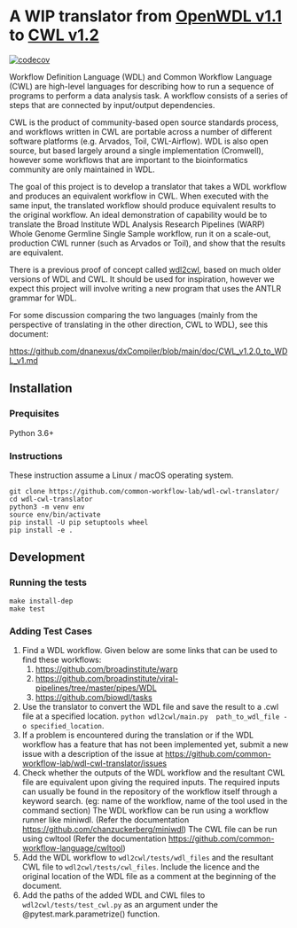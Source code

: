 # A WIP translator from [OpenWDL v1.1](https://github.com/openwdl/wdl/tree/main/versions/1.1) to [CWL v1.2](https://w3id.org/cwl/v1.2/)

[![codecov](https://codecov.io/gh/common-workflow-lab/wdl-cwl-translator/branch/main/graph/badge.svg?token=lvcnJHP1hj)](https://codecov.io/gh/common-workflow-lab/wdl-cwl-translator)

Workflow Definition Language (WDL) and Common Workflow Language (CWL)
are high-level languages for describing how to run a sequence of
programs to perform a data analysis task.  A workflow consists of a
series of steps that are connected by input/output dependencies.

CWL is the product of community-based open source standards process,
and workflows written in CWL are portable across a number of different
software platforms (e.g. Arvados, Toil, CWL-Airflow).  WDL is also
open source, but based largely around a single implementation
(Cromwell), however some workflows that are important to the
bioinformatics community are only maintained in WDL.

The goal of this project is to develop a translator that takes a WDL
workflow and produces an equivalent workflow in CWL.  When executed
with the same input, the translated workflow should produce equivalent
results to the original workflow.  An ideal demonstration of
capability would be to translate the Broad Institute WDL Analysis
Research Pipelines (WARP) Whole Genome Germline Single Sample
workflow, run it on a scale-out, production CWL runner (such as
Arvados or Toil), and show that the results are equivalent.

There is a previous proof of concept called
[wdl2cwl](https://github.com/common-workflow-lab/wdl2cwl), based on
much older versions of WDL and CWL.  It should be used for
inspiration, however we expect this project will involve writing a new
program that uses the ANTLR grammar for WDL.

For some discussion comparing the two languages (mainly from the perspective of translating in the other direction, CWL to WDL), see this document:

https://github.com/dnanexus/dxCompiler/blob/main/doc/CWL_v1.2.0_to_WDL_v1.md

## Installation

### Prequisites

Python 3.6+

### Instructions

These instruction assume a Linux / macOS operating system.

``` shell
git clone https://github.com/common-workflow-lab/wdl-cwl-translator/
cd wdl-cwl-translator
python3 -m venv env
source env/bin/activate
pip install -U pip setuptools wheel
pip install -e .
```

## Development

### Running the tests

```
make install-dep
make test
```

### Adding Test Cases

1. Find a WDL workflow. Given below are some links that can be used to find these workflows: 
    1. https://github.com/broadinstitute/warp
    2. https://github.com/broadinstitute/viral-pipelines/tree/master/pipes/WDL
    3. https://github.com/biowdl/tasks
2. Use the translator to convert the WDL file and save the result to a .cwl file at a specified location. ```python wdl2cwl/main.py  path_to_wdl_file -o specified_location```.
3. If a problem is encountered during the translation or if the WDL workflow has a feature that has not been implemented yet, submit a new issue with a description of the issue at https://github.com/common-workflow-lab/wdl-cwl-translator/issues
4. Check whether the outputs of the WDL workflow and the resultant CWL file are equivalent upon giving the required inputs. The required inputs can usually be found in the repository of the workflow itself through a keyword search. (eg: name of the workflow, name of the tool used in the command section) The WDL workflow can be run using a workflow runner like miniwdl. (Refer the documentation https://github.com/chanzuckerberg/miniwdl) The CWL file can be run using cwltool (Refer the documentation https://github.com/common-workflow-language/cwltool)
5. Add the WDL workflow to ```wdl2cwl/tests/wdl_files``` and the resultant CWL file to ```wdl2cwl/tests/cwl_files```. Include the licence and the original location of the WDL file as a comment at the beginning of the document. 
6. Add the paths of the added WDL and CWL files to ```wdl2cwl/tests/test_cwl.py``` as an argument under the @pytest.mark.parametrize() function.

